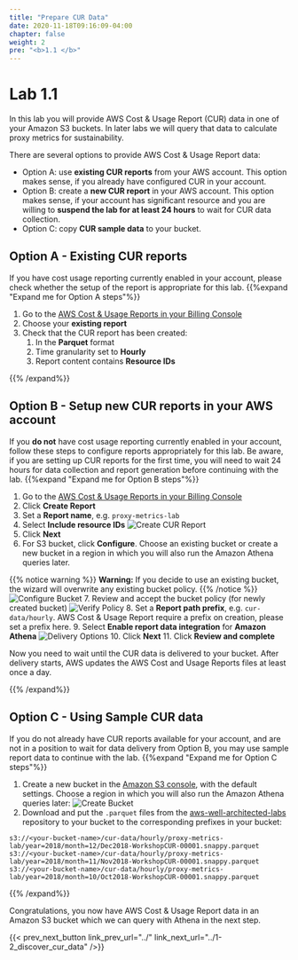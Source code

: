 ```yaml
---
title: "Prepare CUR Data"
date: 2020-11-18T09:16:09-04:00
chapter: false
weight: 2
pre: "<b>1.1 </b>"
---
```


# Lab 1.1

In this lab you will provide AWS Cost & Usage Report (CUR) data in one of your Amazon S3 buckets. In later labs we will query that data to calculate proxy metrics for sustainability.

There are several options to provide AWS Cost & Usage Report data:

* Option A: use **existing CUR reports** from your AWS account. This option makes sense, if you already have configured CUR in your account.
* Option B: create a **new CUR report** in your AWS account. This option makes sense, if your account has significant resource and you are willing to **suspend the lab for at least 24 hours** to wait for CUR data collection.
* Option C: copy **CUR sample data** to your bucket.

## Option A - Existing CUR reports
If you have cost usage reporting currently enabled in your account, please check whether the setup of the report is appropriate for this lab.
{{%expand "Expand me for Option A steps"%}}

1. Go to the [AWS Cost & Usage Reports in your Billing Console](https://console.aws.amazon.com/billing/home#/reports)
2. Choose your **existing report**
3. Check that the CUR report has been created:
    1. In the **Parquet** format
    2. Time granularity set to **Hourly**
    3. Report content contains **Resource IDs**

{{% /expand%}}

## Option B - Setup new CUR reports in your AWS account
If you **do not** have cost usage reporting currently enabled in your account, follow these steps to configure reports appropriately for this lab. Be aware, if you are setting up CUR reports for the first time, you will need to wait 24 hours for data collection and report generation before continuing with the lab.
{{%expand "Expand me for Option B steps"%}}

1. Go to the [AWS Cost & Usage Reports in your Billing Console](https://console.aws.amazon.com/billing/home#/reports)
2. Click **Create Report**
3. Set a **Report name**, e.g. `proxy-metrics-lab`
4. Select **Include resource IDs**
![Create CUR Report](/Sustainability/300_cur_reports_as_efficiency_reports/lab1-1/images/create_cur_report.png)
5. Click **Next**
6. For S3 bucket, click **Configure**. Choose an existing bucket or create a new bucket in a region in which you will also run the Amazon Athena queries later.

{{% notice warning %}}
**Warning:** If you decide to use an existing bucket, the wizard will overwrite any existing bucket policy.
{{% /notice %}}
![Configure Bucket](/Sustainability/300_cur_reports_as_efficiency_reports/lab1-1/images/configure_bucket.png)
7. Review and accept the bucket policy (for newly created bucket)
![Verify Policy](/Sustainability/300_cur_reports_as_efficiency_reports/lab1-1/images/verify_policy.png)
8. Set a **Report path prefix**, e.g. `cur-data/hourly`. AWS Cost & Usage Report require a prefix on creation, please set a prefix here.
9. Select **Enable report data integration** for **Amazon Athena**
![Delivery Options](/Sustainability/300_cur_reports_as_efficiency_reports/lab1-1/images/delivery_options.png)
10. Click **Next**
11. Click **Review and complete**

Now you need to wait until the CUR data is delivered to your bucket. After delivery starts, AWS updates the AWS Cost and Usage Reports files at least once a day.

{{% /expand%}}

## Option C - Using Sample CUR data
If you do not already have CUR reports available for your account, and are not in a position to wait for data delivery from Option B, you may use sample report data to continue with the lab.
{{%expand "Expand me for Option C steps"%}}

1. Create a new bucket in the [Amazon S3 console](https://s3.console.aws.amazon.com/s3/bucket/create), with the default settings. Choose a region in which you will also run the Amazon Athena queries later:
![Create Bucket](/Sustainability/300_cur_reports_as_efficiency_reports/lab1-1/images/create_bucket.png)
2. Download and put the `.parquet` files from the [aws-well-architected-labs](https://github.com/awslabs/aws-well-architected-labs/tree/master/static/Cost/200_4_Cost_and_Usage_Analysis/Code) repository to your bucket to the corresponding prefixes in your bucket:
```
s3://<your-bucket-name>/cur-data/hourly/proxy-metrics-lab/year=2018/month=12/Dec2018-WorkshopCUR-00001.snappy.parquet
s3://<your-bucket-name>/cur-data/hourly/proxy-metrics-lab/year=2018/month=11/Nov2018-WorkshopCUR-00001.snappy.parquet
s3://<your-bucket-name>/cur-data/hourly/proxy-metrics-lab/year=2018/month=10/Oct2018-WorkshopCUR-00001.snappy.parquet
```
{{% /expand%}}

Congratulations, you now have AWS Cost & Usage Report data in an Amazon S3 bucket which we can query with Athena in the next step.

{{< prev_next_button link_prev_url="../" link_next_url="../1-2_discover_cur_data" />}}

